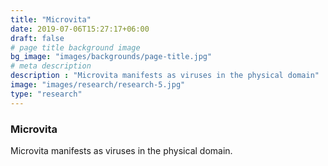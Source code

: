 ```yaml
---
title: "Microvita"
date: 2019-07-06T15:27:17+06:00
draft: false
# page title background image
bg_image: "images/backgrounds/page-title.jpg"
# meta description
description : "Microvita manifests as viruses in the physical domain"
image: "images/research/research-5.jpg"
type: "research"
---
```


### Microvita

Microvita manifests as viruses in the physical domain. 